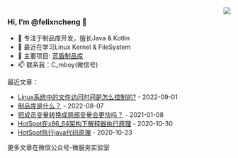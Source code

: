 <img align="right" src="https://github-readme-stats.vercel.app/api?username=felixncheng&show_icons=true&icon_color=CE1D2D&text_color=718096&bg_color=ffffff&hide_title=true" />

### Hi, I’m @felixncheng 👋
- 👀 专注于制品库开发，擅长Java & Kotlin
- 🌱 最近在学习Linux Kernel & FileSystem
- 💞️ 主要项目: [蓝盾制品库](https://github.com/TencentBlueKing/bk-repo)
- 📫 联系我：C_mboy(微信号)

最近文章：

* [Linux系统中的文件访问时间是怎么控制的?](https://mp.weixin.qq.com/s/gmgeOmIgsis0-r9uFH9uxA) - 2022-09-01
* [制品库是什么？](https://mp.weixin.qq.com/s/kvfmM_Lr1d_x24sDfWQKng) - 2022-08-07
* [把成员变量转换成局部变量会更快吗？](https://mp.weixin.qq.com/s/oyKMM6e_2lKh-lcVRUF_fw) - 2021-01-08
* [HotSpot在x86_64架构下解释器执行原理](https://mp.weixin.qq.com/s/PjS8EFJ44iugoLFEmLiEFQ) - 2020-10-30
* [HotSpot执行java代码原理](https://mp.weixin.qq.com/s/CTWblaQHa9IlgA-bbDAj7w) - 2020-10-23


更多文章在微信公众号-微服务实验室
